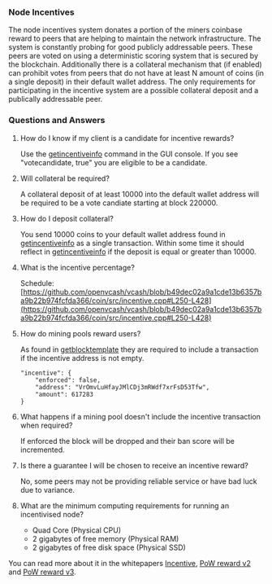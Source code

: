 ### Node Incentives ###

The node incentives system donates a portion of the miners coinbase reward to peers that are helping to maintain the network infrastructure. The system is constantly probing for good publicly addressable peers. These peers are voted on using a deterministic scoring system that is secured by the blockchain. Additionally there is a collateral mechanism that (if enabled) can prohibit votes from peers that do not have at least N amount of coins (in a single deposit) in their default wallet address. The only requirements for participating in the incentive system are a possible collateral deposit and a publically addressable peer.

### Questions and Answers

1. How do I know if my client is a candidate for incentive rewards?

    Use the [getincentiveinfo](../RPC/commands/getincentiveinfo.md) command in the GUI console. If you see "votecandidate, true" you are eligible to be a candidate.

2. Will collateral be required?

    A collateral deposit of at least 10000 into the default wallet address will be required to be a vote candiate starting at block 220000.

3. How do I deposit collateral?

    You send 10000 coins to your default wallet address found in [getincentiveinfo](../RPC/commands/getincentiveinfo.md) as a single transaction. Within some time it should reflect in [getincentiveinfo](../RPC/commands/getincentiveinfo.md) if the deposit is equal or greater than 10000.


4. What is the incentive percentage?

    Schedule: [https://github.com/openvcash/vcash/blob/b49dec02a9a1cde13b6357ba9b22b974fcfda366/coin/src/incentive.cpp#L250-L428](https://github.com/openvcash/vcash/blob/b49dec02a9a1cde13b6357ba9b22b974fcfda366/coin/src/incentive.cpp#L250-L428)

5. How do mining pools reward users?

    As found in [getblocktemplate](../RPC/commands/getblocktemplate.md) they are required to include a transaction if the incentive address is not empty.

    ```
    "incentive": {
        "enforced": false,
        "address": "VrOmvLuHfayJMlCDj3mRWdf7xrFsD53Tfw",
        "amount": 617283
    }
    ```
6. What happens if a mining pool doesn't include the incentive transaction when required?

    If enforced the block will be dropped and their ban score will be incremented.

7. Is there a guarantee I will be chosen to receive an incentive reward?

    No, some peers may not be providing reliable service or have bad luck due to variance.

8. What are the minimum computing requirements for running an incentivised node?

    * Quad Core (Physical CPU)
    * 2 gigabytes of free memory (Physical RAM)
    * 2 gigabytes of free disk space (Physical SSD)

You can read more about it in the whitepapers [Incentive](https://github.com/openvcash/papers/blob/master/incentive.pdf), [PoW reward v2](https://github.com/openvcash/papers/blob/master/rewardv2.pdf) and [PoW reward v3](https://github.com/openvcash/papers/blob/master/rewardv3.pdf).
